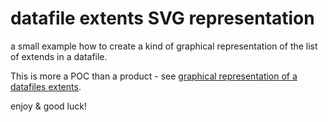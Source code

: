 # datafile extents SVG representation

a small example how to create a kind of graphical representation of the list of extends in a datafile. 

This is more a POC than a product - see [graphical representation of a datafiles extents](https://berxblog.blogspot.com/2024/01/graphical-representation-of-datafiles.html). 

enjoy & good luck!